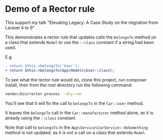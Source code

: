 # Demo of a Rector rule

This support my talk "Elevating Legacy: A Case Study on the migration from Laravel 4 to 9"

This demonstrates a rector rule that updates calls the `belongsTo` method on a class that extends `Model` to use the `::class` constant if a string had been used.

E.g. 

```diff
- return $this->belongsTo('User');
+ return $this->belongsTo(App\Models\User::class);
```

To see what the rector rule would do, clone this project, run composer install, then from the root directory run the following command:

```bash
vendor/bin/rector process --dry-run
```

You'll see that it will fix the call to `belongsTo` in the `Car::user` method.

It leaves the `belongsTo` call in the `Car::manufacturer` method alone, as it is already using the `::class` constant.

Note that call to `belongsTo` in the `App\Service\CarService::doSomething` method is not updated, as it is not a call on a class that extends `Model`.

